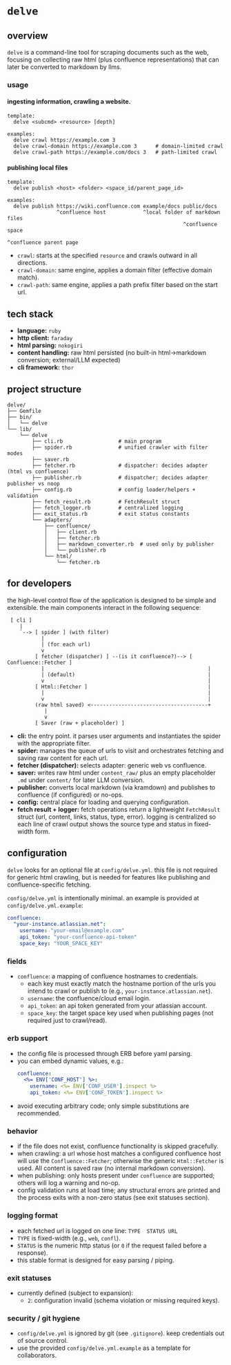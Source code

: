 # `delve`

## overview

`delve` is a command-line tool for scraping documents such as the web, focusing on collecting raw html (plus confluence representations) that can later be converted to markdown by llms.

### usage

#### ingesting information, crawling a website.

```
template:
  delve <subcmd> <resource> [depth]

examples:
  delve crawl https://example.com 3
  delve crawl-domain https://example.com 3      # domain-limited crawl
  delve crawl-path https://example.com/docs 3   # path-limited crawl
```

#### publishing local files

```
template:
  delve publish <host> <folder> <space_id/parent_page_id>

examples:
  delve publish https://wiki.confluence.com example/docs public/docs
                ^confluence host            ^local folder of markdown files
                                                         ^confluence space
                                                                ^confluence parent page
```

* `crawl`: starts at the specified `resource` and crawls outward in all
directions.
* `crawl-domain`: same engine, applies a domain filter (effective domain match).
* `crawl-path`: same engine, applies a path prefix filter based on the start url.

## tech stack

- **language:** `ruby`
- **http client:** `faraday`
- **html parsing:** `nokogiri`
- **content handling:** raw html persisted (no built-in html→markdown conversion; external/LLM expected)
- **cli framework:** `thor`

## project structure

```
delve/
├── Gemfile
├── bin/
│   └── delve
└── lib/
    └── delve
        ├── cli.rb                  # main program
        ├── spider.rb               # unified crawler with filter modes
        ├── saver.rb
        ├── fetcher.rb              # dispatcher: decides adapter (html vs confluence)
        ├── publisher.rb            # dispatcher: decides adapter publisher vs noop
        ├── config.rb               # config loader/helpers + validation
        ├── fetch_result.rb         # FetchResult struct
        ├── fetch_logger.rb         # centralized logging
        ├── exit_status.rb          # exit status constants
        └── adapters/
            ├── confluence/
            │   ├── client.rb
            │   ├── fetcher.rb
            │   ├── markdown_converter.rb  # used only by publisher
            │   └── publisher.rb
            └── html/
                └── fetcher.rb
```

## for developers

the high-level control flow of the application is designed to be simple and
extensible. the main components interact in the following sequence:

```ascii
 [ cli ]
    |
    `--> [ spider ] (with filter)
           |
           | (for each url)
           v
         [ fetcher (dispatcher) ] --(is it confluence?)--> [ Confluence::Fetcher ]
           |                                                     |
           | (default)                                           |
           v                                                     |
         [ Html::Fetcher ]                                       |
           |                                                     |
           v                                                     |
         (raw html saved) <--------------------------------------+
            |
            v
         [ Saver (raw + placeholder) ]
```

- **cli:** the entry point. it parses user arguments and instantiates the
  spider with the appropriate filter.
- **spider:** manages the queue of urls to visit and orchestrates fetching and saving raw content for each url.
- **fetcher (dispatcher):** selects adapter: generic web vs confluence.
- **saver:** writes raw html under `content_raw/` plus an empty placeholder `.md` under `content/` for later LLM conversion.
- **publisher:** converts local markdown (via kramdown) and publishes to confluence (if configured) or no-ops.
- **config:** central place for loading and querying configuration.
- **fetch result + logger:** fetch operations return a lightweight `FetchResult`
  struct (url, content, links, status, type, error). logging is centralized so
  each line of crawl output shows the source type and status in fixed-width form.

## configuration

`delve` looks for an optional file at `config/delve.yml`. this file is not
required for generic html crawling, but is needed for features like publishing
and confluence-specific fetching.

`config/delve.yml` is intentionally minimal. an example is provided at
`config/delve.yml.example`:

```yaml
confluence:
  "your-instance.atlassian.net":
    username: "your-email@example.com"
    api_token: "your-confluence-api-token"
    space_key: "YOUR_SPACE_KEY"
```

### fields

- `confluence`: a mapping of confluence hostnames to credentials.
  - each key must exactly match the hostname portion of the urls you intend to
    crawl or publish to (e.g., `your-instance.atlassian.net`).
  - `username`: the confluence/cloud email login.
  - `api_token`: an api token generated from your atlassian account.
  - `space_key`: the target space key used when publishing pages (not required just to crawl/read).

### erb support

- the config file is processed through ERB before yaml parsing.
- you can embed dynamic values, e.g.:
  ```yaml
  confluence:
    <%= ENV['CONF_HOST'] %>:
      username: <%= ENV['CONF_USER'].inspect %>
      api_token: <%= ENV['CONF_TOKEN'].inspect %>
  ```
- avoid executing arbitrary code; only simple substitutions are recommended.

### behavior

- if the file does not exist, confluence functionality is skipped gracefully.
- when crawling: a url whose host matches a configured confluence host will use the `Confluence::Fetcher`; otherwise the generic `Html::Fetcher` is used. All content is saved raw (no internal markdown conversion).
- when publishing: only hosts present under `confluence` are supported; others
  will log a warning and no-op.
- config validation runs at load time; any structural errors are printed and the
  process exits with a non-zero status (see exit statuses section).

### logging format

- each fetched url is logged on one line: `TYPE  STATUS URL`
- `TYPE` is fixed-width (e.g., `web`, `confl`).
- `STATUS` is the numeric http status (or `0` if the request failed before a response).
- this stable format is designed for easy parsing / piping.

### exit statuses

- currently defined (subject to expansion):
  - `2`: configuration invalid (schema violation or missing required keys).

### security / git hygiene

- `config/delve.yml` is ignored by git (see `.gitignore`). keep credentials out of source control.
- use the provided `config/delve.yml.example` as a template for collaborators.

